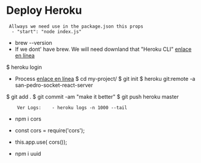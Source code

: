 # Deploy Heroku

```
 Allways we need use in the package.json this props
  - "start": "node index.js"
```
- brew --version 
- If we dont' have brew. We will need downland that "Heroku CLI" [enlace en línea](https://devcenter.heroku.com/articles/heroku-cli) 

$ heroku login


- Process [enlace en línea](https://dashboard.heroku.com/apps/san-pedro-socket-react-server/deploy/heroku-git) 
$ cd my-project/
$ git init
$ heroku git:remote -a san-pedro-socket-react-server

$ git add .
$ git commit -am "make it better"
$ git push heroku master


```
    Ver Logs:    - heroku logs -n 1000 --tail
```

 - npm i cors
 - const cors    =  require('cors');
 -  this.app.use( cors());



 - npm i uuid